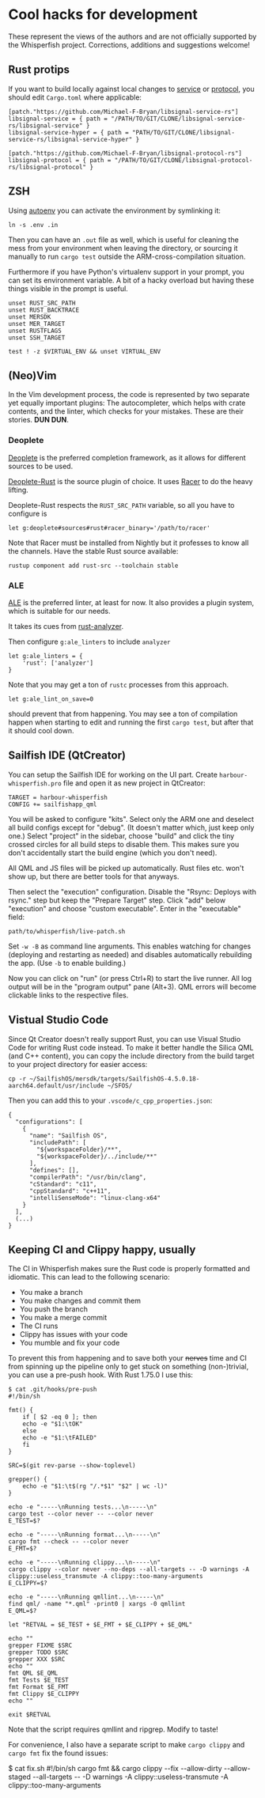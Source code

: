 # Cool hacks for development

These represent the views of the authors and are not officially
supported by the Whisperfish project. Corrections, additions and
suggestions welcome!

## Rust protips

If you want to build locally against local changes to
[service](https://github.com/Michael-F-Bryan/libsignal-service-rs) or
[protocol](https://github.com/Michael-F-Bryan/libsignal-protocol-rs),
you should edit `Cargo.toml` where applicable:

    [patch."https://github.com/Michael-F-Bryan/libsignal-service-rs"]
    libsignal-service = { path = "/PATH/TO/GIT/CLONE/libsignal-service-rs/libsignal-service" }
    libsignal-service-hyper = { path = "PATH/TO/GIT/CLONE/libsignal-service-rs/libsignal-service-hyper" }

    [patch."https://github.com/Michael-F-Bryan/libsignal-protocol-rs"]
    libsignal-protocol = { path = "/PATH/TO/GIT/CLONE/libsignal-protocol-rs/libsignal-protocol" }

## ZSH

Using [autoenv](https://github.com/zpm-zsh/autoenv) you can activate the
environment by symlinking it:

    ln -s .env .in

Then you can have an `.out` file as well, which is useful for cleaning
the mess from your environment when leaving the directory, or sourcing
it manually to run `cargo test` outside the ARM-cross-compilation
situation.

Furthermore if you have Python's virtualenv support in your prompt, you
can set its environment variable. A bit of a hacky overload but having
these things visible in the prompt is useful.

    unset RUST_SRC_PATH
    unset RUST_BACKTRACE
    unset MERSDK
    unset MER_TARGET
    unset RUSTFLAGS
    unset SSH_TARGET

    test ! -z $VIRTUAL_ENV && unset VIRTUAL_ENV

## (Neo)Vim

In the Vim development process, the code is represented by two separate
yet equally important plugins: The autocompleter, which helps with crate
contents, and the linter, which checks for your mistakes. These are
their stories. **DUN DUN**.

### Deoplete

[Deoplete](https://github.com/Shougo/deoplete.nvim) is the preferred
completion framework, as it allows for different sources to be used.

[Deoplete-Rust](https://github.com/sebastianmarkow/deoplete-rust) is the
source plugin of choice. It uses
[Racer](https://github.com/racer-rust/racer) to do the heavy lifting.

Deoplete-Rust respects the `RUST_SRC_PATH` variable, so all
you have to configure is

    let g:deoplete#sources#rust#racer_binary='/path/to/racer'

Note that Racer must be installed from Nightly but it professes to know
all the channels. Have the stable Rust source available:

    rustup component add rust-src --toolchain stable

### ALE

[ALE](https://github.com/dense-analysis/ale) is the preferred linter, at
least for now. It also provides a plugin system, which is suitable for
our needs.

It takes its cues from
[rust-analyzer](https://rust-analyzer.github.io/manual.html#rust-analyzer-language-server-binary).

Then configure `g:ale_linters` to include `analyzer`

    let g:ale_linters = {
        'rust': ['analyzer']
    }

Note that you may get a ton of `rustc` processes from this
approach.

    let g:ale_lint_on_save=0

should prevent that from happening. You may see a ton of compilation
happen when starting to edit and running the first `cargo test`,
but after that it should cool down.

## Sailfish IDE (QtCreator)

You can setup the Sailfish IDE for working on the UI part. Create
`harbour-whisperfish.pro` file and open it as new project in QtCreator:

    TARGET = harbour-whisperfish
    CONFIG += sailfishapp_qml

You will be asked to configure "kits". Select only the ARM one and
deselect all build configs except for "debug". (It doesn't matter
which, just keep only one.) Select "project" in the sidebar, choose
"build" and click the tiny crossed circles for all build steps to
disable them. This makes sure you don't accidentally start the build
engine (which you don't need).

All QML and JS files will be picked up automatically. Rust files etc.
won't show up, but there are better tools for that anyways.

Then select the "execution" configuration. Disable the "Rsync:
Deploys with rsync." step but keep the "Prepare Target" step. Click
"add" below "execution" and choose "custom executable". Enter in
the "executable" field:

    path/to/whisperfish/live-patch.sh

Set `-w -B` as command line arguments. This enables watching
for changes (deploying and restarting as needed) and disables
automatically rebuilding the app. (Use `-b` to enable building.)

Now you can click on "run" (or press Ctrl+R) to start the live runner.
All log output will be in the "program output" pane (Alt+3). QML
errors will become clickable links to the respective files.

## Vistual Studio Code

Since Qt Creator doesn't really support Rust, you can use Visual
Studio Code for writing Rust code instead. To make it better handle
the Silica QML (and C++ content), you can copy the include directory
from the build target to your project directory for easier access:

    cp -r ~/SailfishOS/mersdk/targets/SailfishOS-4.5.0.18-aarch64.default/usr/include ~/SFOS/

Then you can add this to your `.vscode/c_cpp_properties.json`:

    {
      "configurations": [
        {
          "name": "Sailfish OS",
          "includePath": [
            "${workspaceFolder}/**",
            "${workspaceFolder}/../include/**"
          ],
          "defines": [],
          "compilerPath": "/usr/bin/clang",
          "cStandard": "c11",
          "cppStandard": "c++11",
          "intelliSenseMode": "linux-clang-x64"
        }
      ],
      (...)
    }

## Keeping CI and Clippy happy, usually

The CI in Whisperfish makes sure the Rust code is properly formatted
and idiomatic. This can lead to the following scenario:

- You make a branch
- You make changes and commit them
- You push the branch
- You make a merge commit
- The CI runs
- Clippy has issues with your code
- You mumble and fix your code

To prevent this from happening and to save both your ~~nerves~~ time
and CI from spinning up the pipeline only to get stuck on something
(non-)trivial, you can use a pre-push hook. With Rust 1.75.0 I use this:

    $ cat .git/hooks/pre-push
    #!/bin/sh

    fmt() {
        if [ $2 -eq 0 ]; then
        echo -e "$1:\tOK"
        else
        echo -e "$1:\tFAILED"
        fi
    }

    SRC=$(git rev-parse --show-toplevel)

    grepper() {
        echo -e "$1:\t$(rg "/.*$1" "$2" | wc -l)"
    }

    echo -e "-----\nRunning tests...\n-----\n"
    cargo test --color never -- --color never
    E_TEST=$?

    echo -e "-----\nRunning format...\n-----\n"
    cargo fmt --check -- --color never
    E_FMT=$?

    echo -e "-----\nRunning clippy...\n-----\n"
    cargo clippy --color never --no-deps --all-targets -- -D warnings -A clippy::useless_transmute -A clippy::too-many-arguments
    E_CLIPPY=$?

    echo -e "-----\nRunning qmllint...\n-----\n"
    find qml/ -name "*.qml" -print0 | xargs -0 qmllint
    E_QML=$?

    let "RETVAL = $E_TEST + $E_FMT + $E_CLIPPY + $E_QML"

    echo ""
    grepper FIXME $SRC
    grepper TODO $SRC
    grepper XXX $SRC
    echo ""
    fmt QML $E_QML
    fmt Tests $E_TEST
    fmt Format $E_FMT
    fmt Clippy $E_CLIPPY
    echo ""

    exit $RETVAL

Note that the script requires qmllint and ripgrep. Modify to taste!

For convenience, I also have a separate script to make
`cargo clippy` and `cargo fmt` fix the found issues:

   $ cat fix.sh
    #!/bin/sh
    cargo fmt && cargo clippy --fix --allow-dirty --allow-staged --all-targets -- -D warnings -A clippy::useless-transmute -A clippy::too-many-arguments
